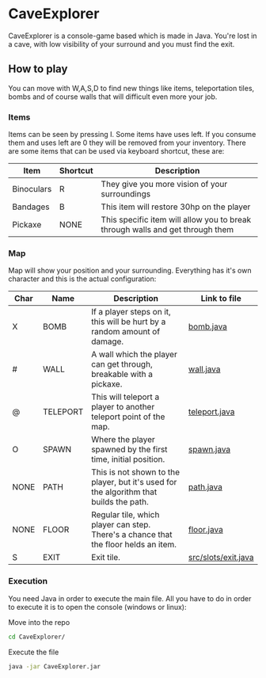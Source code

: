 # CaveExplorer
CaveExplorer is a console-game based which is made in Java. You're lost in a cave, with low visibility of your surround and you must find the exit.

## How to play
You can move with W,A,S,D to find new things like items, teleportation tiles, bombs and of course walls that will difficult even more your job.
### Items
Items can be seen by pressing I. Some items have uses left. If you consume them and uses left are 0 they will be removed from your inventory.
There are some items that can be used via keyboard shortcut, these are:

| Item | Shortcut | Description |
| --- | --- | --- |
| Binoculars | R | They give you more vision of your surroundings |
| Bandages | B | This item will restore 30hp on the player |
| Pickaxe | NONE | This specific item will allow you to break through walls and get through them |

### Map
Map will show your position and your surrounding. Everything has it's own character and this is the actual configuration:

| Char | Name | Description | Link to file |
| --- | --- | --- | --- |
| X | BOMB | If a player steps on it, this will be hurt by a random amount of damage. | [bomb.java](src/slots/bomb.java) |
| # | WALL | A wall which the player can get through, breakable with a pickaxe. | [wall.java](src/slots/wall.java) |
| @ | TELEPORT | This will teleport a player to another teleport point of the map. | [teleport.java](src/slots/teleport.java) |
| O | SPAWN | Where the player spawned by the first time, initial position. | [spawn.java](src/slots/spawn.java) |
| NONE | PATH | This is not shown to the player, but it's used for the algorithm that builds the path. | [path.java](src/slots/path.java) |
| NONE | FLOOR | Regular tile, which player can step. There's a chance that the floor helds an item. | [floor.java](src/slots/floor.java) |
| S | EXIT | Exit tile. | [src/slots/exit.java](src/slots/exit.java) |

### Execution

You need Java in order to execute the main file.
All you have to do in order to execute it is to open the console (windows or linux):

Move into the repo
```sh
cd CaveExplorer/
```
Execute the file
```sh
java -jar CaveExplorer.jar
```

